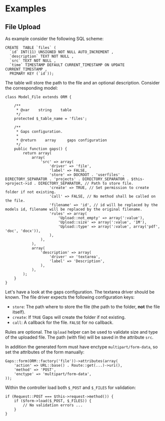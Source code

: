 # Examples

## File Upload

As example consider the following SQL scheme:

    CREATE  TABLE `files` (
      `id` INT(11) UNSIGNED NOT NULL AUTO_INCREMENT ,
      `description` TEXT NOT NULL ,
      `src` TEXT NOT NULL ,
      `time` TIMESTAMP DEFAULT CURRENT_TIMESTAMP ON UPDATE CURRENT_TIMESTAMP ,
      PRIMARY KEY (`id`));

The table will store the path to the file and an optional description. Consider the corresponding model:

    class Model_File extends ORM {
        
        /**
         * @var    string    table
         */
        protected $_table_name = 'files';
        
        /**
         * Gaps configuration.
         * 
         * @return    array     gaps configuration
         */
        public function gaps() {
            return array(
                array(
                    'src' => array(
                        'driver' => 'file',
                        'label' => FALSE,
                        'store' => DOCROOT . 'userfiles' . DIRECTORY_SEPARATOR . 'projects' . DIRECTORY_SEPARATOR . $this->project->id . DIRECTORY_SEPARATOR, // Path to store file.
                        'create' => TRUE, // Set permission to create folder if not existing.
                        'call' => FALSE, // No method shall be called on the file.
                        'filename' => 'id', // id will be replaced by the models id, filename will be replaced by the original filename.
                        'rules' => array(
                            'Upload::not_empty' => array(':value'),
                            'Upload::size' => array(':value', '1M'),
                            'Upload::type' => array(':value', array('pdf', 'doc', 'docx')),
                        ),
                    ),
                ),
                array(
                    'description' => array(
                        'driver' => 'textarea',
                        'label' => 'Description',
                    ),
                ),
            );
        }
    }

Let's have a look at the gaps configuration. The textarea driver should be known. The file driver expects the following configuration keys:

* `store`: The path where to store the file (the path to the folder, **not** the file itself).
* `create`: If `TRUE` Gaps will create the folder if not existing.
* `call`: A callback for the file. `FALSE` for no callback.

Rules are optional. The `Upload` helper can be used to validate size and type of the uploaded file. The path (with file) will be saved in the attribute `src`.

In addition the generated form must have enctype `multipart/form-data`, so set the attributes of the form manually:

    Gaps::form(ORM::factory('file'))->attributes(array(
        'action' => URL::base() . Route::get(...)->uri(),
        'method' => 'POST',
        'enctype' => 'multipart/form-data',
    ));

Within the controller load both `$_POST` and `$_FILES` for validation:

    if (Request::POST === $this->request->method()) {
        if ($form->load($_POST, $_FILES)) {
            // No validation errors ...
        }
    }
